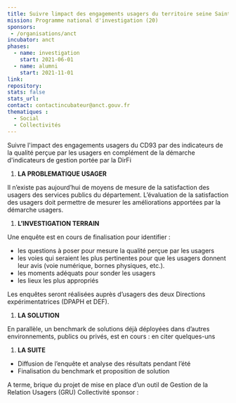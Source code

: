 ```yaml
---
title: Suivre limpact des engagements usagers du territoire seine Saint Denis
mission: Programme national d'investigation (20)
sponsors:
 - /organisations/anct
incubator: anct
phases:
  - name: investigation
    start: 2021-06-01
  - name: alumni
    start: 2021-11-01
link: 
repository: 
stats: false
stats_url: 
contact: contactincubateur@anct.gouv.fr
thematiques : 
  - Social
  - Collectivités
---
```

Suivre l'impact des engagements usagers du CD93 par des indicateurs de la qualité perçue par les usagers en complément de la démarche d'indicateurs de gestion portée par la DirFi

1.  **LA PROBLEMATIQUE USAGER** 

Il n’existe pas aujourd’hui de moyens de mesure de la satisfaction des usagers des services publics du département. L’évaluation de la satisfaction des usagers doit permettre de mesurer les améliorations apportées par la démarche usagers.

1.  **L’INVESTIGATION TERRAIN** 

Une enquête est en cours de finalisation pour identifier :

*   les questions à poser pour mesure la qualité perçue par les usagers
*   les voies qui seraient les plus pertinentes pour que les usagers donnent leur avis (voie numérique, bornes physiques, etc.). 
*   les moments adéquats pour sonder les usagers
*   les lieux les plus appropriés

Les enquêtes seront réalisées auprès d’usagers des deux Directions expérimentatrices (DPAPH et DEF).

1.  **LA SOLUTION** 

En parallèle, un benchmark de solutions déjà déployées dans d’autres environnements, publics ou privés, est en cours : en citer quelques-uns

1.  **LA SUITE**

*   Diffusion de l’enquête et analyse des résultats pendant l’été
*   Finalisation du benchmark et proposition de solution

A terme, brique du projet de mise en place d’un outil de Gestion de la Relation Usagers (GRU)
Collectivité sponsor : 
